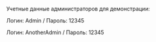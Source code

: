 Учетные данные администраторов для демонстрации:


Логин: Admin / 
Пароль: 12345


Логин: AnotherAdmin / 
Пароль: 12345
